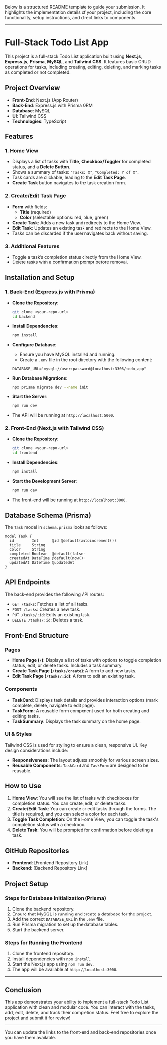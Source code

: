 Below is a structured README template to guide your submission. It highlights the implementation details of your project, including the core functionality, setup instructions, and direct links to components.

---

# Full-Stack Todo List App

This project is a full-stack Todo List application built using **Next.js**, **Express.js**, **Prisma**, **MySQL**, and **Tailwind CSS**. It features basic CRUD operations for tasks, including creating, editing, deleting, and marking tasks as completed or not completed.

## Project Overview

- **Front-End**: Next.js (App Router)
- **Back-End**: Express.js with Prisma ORM
- **Database**: MySQL
- **UI**: Tailwind CSS
- **Technologies**: TypeScript

## Features

### 1. Home View
- Displays a list of tasks with **Title**, **Checkbox/Toggler** for completed status, and a **Delete Button**.
- Shows a summary of tasks: `"Tasks: X"`, `"Completed: Y of X"`.
- Task cards are clickable, leading to the **Edit Task Page**.
- **Create Task** button navigates to the task creation form.

### 2. Create/Edit Task Page
- **Form** with fields:
  - **Title** (required)
  - **Color** (selectable options: red, blue, green)
- **Create Task**: Adds a new task and redirects to the Home View.
- **Edit Task**: Updates an existing task and redirects to the Home View.
- Tasks can be discarded if the user navigates back without saving.

### 3. Additional Features
- Toggle a task’s completion status directly from the Home View.
- Delete tasks with a confirmation prompt before removal.

## Installation and Setup

### 1. **Back-End** (Express.js with Prisma)
- **Clone the Repository**:
    ```bash
    git clone <your-repo-url>
    cd backend
    ```

- **Install Dependencies**:
    ```bash
    npm install
    ```

- **Configure Database**:
    - Ensure you have MySQL installed and running.
    - Create a `.env` file in the root directory with the following content:
    ```env
    DATABASE_URL="mysql://user:password@localhost:3306/todo_app"
    ```

- **Run Database Migrations**:
    ```bash
    npx prisma migrate dev --name init
    ```

- **Start the Server**:
    ```bash
    npm run dev
    ```

- The API will be running at `http://localhost:5000`.

### 2. **Front-End** (Next.js with Tailwind CSS)
- **Clone the Repository**:
    ```bash
    git clone <your-repo-url>
    cd frontend
    ```

- **Install Dependencies**:
    ```bash
    npm install
    ```

- **Start the Development Server**:
    ```bash
    npm run dev
    ```

- The front-end will be running at `http://localhost:3000`.

## Database Schema (Prisma)

The `Task` model in `schema.prisma` looks as follows:

```prisma
model Task {
  id        Int      @id @default(autoincrement())
  title     String
  color     String
  completed Boolean  @default(false)
  createdAt DateTime @default(now())
  updatedAt DateTime @updatedAt
}
```

## API Endpoints

The back-end provides the following API routes:

- `GET /tasks`: Fetches a list of all tasks.
- `POST /tasks`: Creates a new task.
- `PUT /tasks/:id`: Edits an existing task.
- `DELETE /tasks/:id`: Deletes a task.

## Front-End Structure

### Pages

- **Home Page (`/`)**: Displays a list of tasks with options to toggle completion status, edit, or delete tasks. Includes a task summary.
- **Create Task Page (`/tasks/create`)**: A form to add new tasks.
- **Edit Task Page (`/tasks/:id`)**: A form to edit an existing task.

### Components

- **TaskCard**: Displays task details and provides interaction options (mark complete, delete, navigate to edit page).
- **TaskForm**: A reusable form component used for both creating and editing tasks.
- **TaskSummary**: Displays the task summary on the home page.

### UI & Styles

Tailwind CSS is used for styling to ensure a clean, responsive UI. Key design considerations include:

- **Responsiveness**: The layout adjusts smoothly for various screen sizes.
- **Reusable Components**: `TaskCard` and `TaskForm` are designed to be reusable.

## How to Use

1. **Home View**: You will see the list of tasks with checkboxes for completion status. You can create, edit, or delete tasks.
2. **Create/Edit Task**: You can create or edit tasks through the forms. The title is required, and you can select a color for each task.
3. **Toggle Task Completion**: On the Home View, you can toggle the task's completion status with a checkbox.
4. **Delete Task**: You will be prompted for confirmation before deleting a task.

## GitHub Repositories

- **Frontend**: [Frontend Repository Link]
- **Backend**: [Backend Repository Link]

## Project Setup

### Steps for Database Initialization (Prisma)
1. Clone the backend repository.
2. Ensure that MySQL is running and create a database for the project.
3. Add the correct `DATABASE_URL` in the `.env` file.
4. Run Prisma migration to set up the database tables.
5. Start the backend server.

### Steps for Running the Frontend
1. Clone the frontend repository.
2. Install dependencies with `npm install`.
3. Start the Next.js app using `npm run dev`.
4. The app will be available at `http://localhost:3000`.

---

## Conclusion

This app demonstrates your ability to implement a full-stack Todo List application with clean and modular code. You can interact with the tasks, add, edit, delete, and track their completion status. Feel free to explore the project and submit it for review!

---

You can update the links to the front-end and back-end repositories once you have them available.